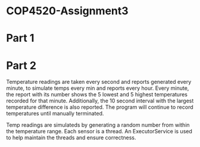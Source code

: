 # COP4520-Assignment3

# Part 1

# Part 2

Temperature readings are taken every second and reports generated every minute, to simulate temps every min and reports every hour. Every minute, the report with its number shows the 5 lowest and 5 highest temperatures recorded for that minute. Additionally, the 10 second interval with the largest temperature difference is also reported. The program will continue to record temperatures until manually terminated.

Temp readings are simulateds by generating a random number from within the temperature range. Each sensor is a thread. An ExecutorService is used to help maintain the threads and ensure correctness. 
